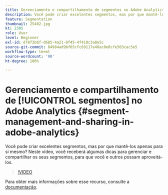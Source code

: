 ```yaml
---
title: Gerenciamento e compartilhamento de segmentos no Adobe Analytics
description: Você pode criar excelentes segmentos, mas por que mantê-los apenas para si mesmo? Neste vídeo, você receberá algumas dicas para gerenciar e compartilhar os seus segmentos, para que você e outros possam aproveitá-los.
feature: Segmentation
thumbnail: 25402.jpg
kt: 2305
role: User
level: Beginner
exl-id: d78f2b6f-d685-4a21-8f45-4f410c3a0e5c
source-git-commit: 84984ad9bf65cfc69117e40ac0e0cfe503cac5e5
workflow-type: tm+mt
source-wordcount: '90'
ht-degree: 100%

---
```


# Gerenciamento e compartilhamento de [!UICONTROL segmentos] no Adobe Analytics {#segment-management-and-sharing-in-adobe-analytics}

Você pode criar excelentes segmentos, mas por que mantê-los apenas para si mesmo? Neste vídeo, você receberá algumas dicas para gerenciar e compartilhar os seus segmentos, para que você e outros possam aproveitá-los.

>[!VIDEO](https://video.tv.adobe.com/v/25402/?quality=12&learn=on)

Para obter mais informações sobre esse recurso, consulte a [documentação](https://experienceleague.adobe.com/docs/analytics/components/segmentation/segmentation-workflow/seg-manage.html?lang=pt-BR).

